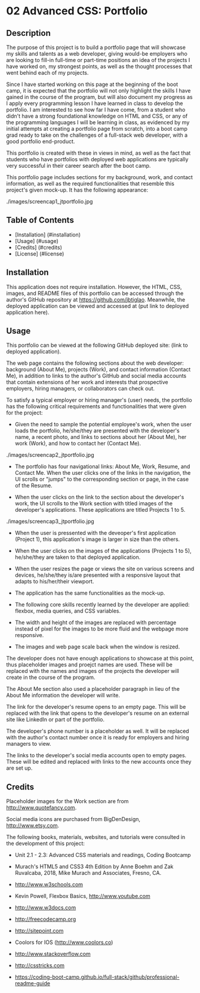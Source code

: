 # 02 Advanced CSS: Portfolio

## Description

The purpose of this project is to build a portfolio page that will showcase my skills and talents as a web developer, giving would-be employers who are looking to fill-in full-time or part-time positions an idea of the projects I have worked on, my strongest points, as well as the thought processes that went behind each of my projects.

Since I have started working on this page at the beginning of the boot camp, it is expected that the portfolio will not only highlight the skills I have gained in the course of the program, but will also document my progress as I apply every programming lesson I have learned in class to develop the portfolio. I am interested to see how far I have come, from a student who didn't have a strong foundational knowledge on HTML and CSS, or any of the programming languages I will be learning in class, as evidenced by my initial attempts at creating a portfolio page from scratch, into a boot camp grad ready to take on the challenges of a full-stack web developer, with a good portfolio end-product.

This portfolio is created with these in views in mind, as well as the fact that students who have portfolios with deployed web applications are typically very successful in their career search after the boot camp.

This portfolio page includes sections for my background, work, and contact information, as well as the required functionalities that resemble this project's given mock-up. It has the following appearance: 

./images/screencap1_jtportfolio.jpg



## Table of Contents

- [Installation] (#installation)
- [Usage] (#usage)
- [Credits] (#credits)
- [License] (#license)


## Installation

This application does not require installation. However, the HTML, CSS, images, and README files of this portfolio can be accessed through the author's GitHub repository at https://github.com/jbtiglao. Meanwhile, the deployed application can be viewed and accessed at (put link to deployed application here).

## Usage

This portfolio can be viewed at the following GitHub deployed site: (link to deployed application).

The web page contains the following sections about the web developer: background (About Me), projects (Work), and contact information (Contact Me), in addition to links to the author's GitHub and social media accounts that contain extensions of her work and interests that prospective employers, hiring managers, or collaborators can check out. 


To satisfy a typical employer or hiring manager's (user) needs, the portfolio has the following critical requirements and functionalities that were given for the project:

- Given the need to sample the potential employee's work, when the user loads the portfolio, he/she/they are presented with the developer's name, a recent photo, and links to sections about her (About Me), her work (Work), and how to contact her (Contact Me).

./images/screencap2_jtportfolio.jpg

- The portfolio has four navigational links: About Me, Work, Resume, and Contact Me. When the user clicks one of the links in the navigation, the UI scrolls or "jumps" to the corresponding section or page, in the case of the Resume.

- When the user clicks on the link to the section about the developer's work, the UI scrolls to the Work section with titled images of the developer's applications. These applications are titled Projects 1 to 5.

./images/screencap3_jtportfolio.jpg

- When the user is pressented with the deveoper's first application (Project 1), this application's image is larger in size than the others.

- When the user clicks on the images of the applications (Projects 1 to 5), he/she/they are taken to that deployed application.

- When the user resizes the page or views the site on various screens and devices, he/she/they is/are presented with a responsive layout that adapts to his/her/their viewport.

- The application has the same functionalities as the mock-up.

- The following core skills recently learned by the developer are applied: flexbox, media queries, and CSS variables. 

- The width and height of the images are replaced with percentage instead of pixel for the images to be more fluid and the webpage more responsive.

- The images and web page scale back when the window is resized.


The developer does not have enough applications to showcase at this point, thus placeholder images and proejct names are used. These will be replaced with the names and images of the projects the developer will create in the course of the program.

The About Me section also used a placeholder paragraph in lieu of the About Me information the developer will write.

The link for the developer's resume opens to an empty page. This will be replaced with the link that opens to the developer's resume on an external site like LinkedIn or part of the portfolio.

The developer's phone number is a placeholder as well. It will be replaced with the author's contact number once it is ready for employers and hiring managers to view. 

The links to the developer's social media accounts open to empty pages. These will be edited and replaced with links to the new accounts once they are set up. 


## Credits

Placeholder images for the Work section are from http://www.quotefancy.com.

Social media icons are purchased from BigDenDesign, http://www.etsy.com.

The following books, materials, websites, and tutorials were consulted in the development of this project:

- Unit 2.1 - 2.3: Advanced CSS materials and readings, Coding Bootcamp 

- Murach's HTML5 and CSS3 4th Edition by Anne Boehm and Zak Ruvalcaba, 2018, Mike Murach and Associates, Fresno, CA.

- http://www.w3schools.com

- Kevin Powell, Flexbox Basics, http://www.youtube.com

- http://www.w3docs.com

- http://freecodecamp.org

- http://sitepoint.com

- Coolors for IOS (http://www.coolors.co)

- http://www.stackoverflow.com

- http://csstricks.com 

- https://coding-boot-camp.github.io/full-stack/github/professional-readme-guide

